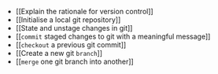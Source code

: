 - [[Explain the rationale for version control]]
- [[Initialise a local git repository]]
- [[State and unstage changes in git]]
- [[`commit` staged changes to git with a meaningful message]]
- [[`checkout` a previous git commit]]
- [[Create a new git `branch`]]
- [[`merge` one git branch into another]]